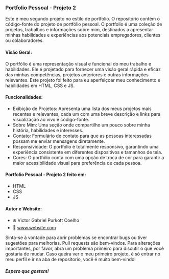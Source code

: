 ### Portfolio Pessoal - Projeto 2

Este é meu segundo projeto no estilo de portfolio. O repositório contém o código-fonte do projeto de portfólio pessoal.
O portfolio é uma coleção de projetos, trabalhos e informações sobre mim, destinados a apresentar minhas habilidades e experiências aos potenciais empregadores, clientes ou colaboradores.


#### Visão Geral:

O portfólio é uma representação visual e funcional do meu trabalho e habilidades. Ele é projetado para fornecer uma visão geral rápida e eficaz das minhas competências, projetos anteriores e outras informações relevantes. 
Este projeto foi feito para eu aperfeiçoar meu conhecimento e habilidades em HTML, CSS e JS.


#### Funcionalidades:

- Exibição de Projetos: Apresenta uma lista dos meus projetos mais recentes e relevantes, cada um com uma breve descrição e links para visualização ao vivo e código-fonte.
- Sobre Mim: Uma seção onde compartilho um pouco sobre minha história, habilidades e interesses.
- Contato: Formulário de contato para que as pessoas interessadas possam me enviar mensagens diretamente.
- Responsividade: O portfólio é totalmente responsivo, garantindo uma experiência consistente em diferentes dispositivos e tamanhos de tela.
- Cores: O portfólio conta com uma opção de troca de cor para garantir a maior acessibilidade visual para preferência de cada pessoa.

#### Portfolio Pessoal - Projeto 2 feito em:
- HTML
- CSS
- JS

#### Autor e Website:
- ❄️ Victor Gabriel Purkott Coelho
- 🔗 www.website.com

Sinta-se à vontade para abrir problemas se encontrar bugs ou tiver sugestões para melhorias. Pull requests são bem-vindos. Para alterações importantes, por favor, abra um problema primeiro para discutir o que você gostaria de mudar. Caso queira ver o meu primeiro projeto, é só entrar no meu perfil e ir na aba de repositorio, você é muito bem-vindo!

##### Espero que gostem!
